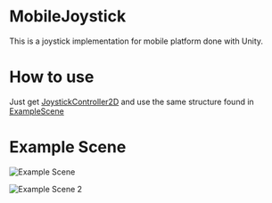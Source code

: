 # MobileJoystick
This is a joystick implementation for mobile platform done with Unity.

# How to use
Just get [JoystickController2D](Scripts/JoystickController2D.cs) and use the same structure found in [ExampleScene](Example%20Scene)

# Example Scene

![Example Scene](https://preview.ibb.co/hO7XcS/Example_Scene.png)


![Example Scene 2](https://preview.ibb.co/eJZOj7/Example_Scene2.png)
